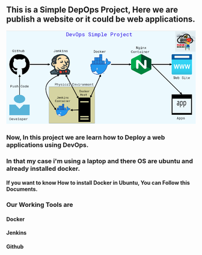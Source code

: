 
## This is a Simple DepOps Project, Here we are publish a website or it could be web applications.
![Simple DevOps Diagram](DevOpsPNG.PNG)
### Now, In this project we are learn how to Deploy a web applications using DevOps.
### In that my case i'm using a laptop and there OS are ubuntu and already installed docker.
#### If you want to know How to install Docker in Ubuntu, You can Follow this Documents.
 
### Our Working Tools are 
#### Docker
#### Jenkins
#### Github

